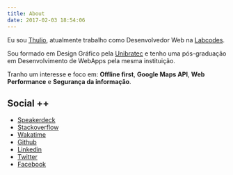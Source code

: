 ```yaml
---
title: About
date: 2017-02-03 18:54:06
---
```


Eu sou [Thulio](https://www.google.com.br/?gws_rd=ssl#q=thulioph), atualmente trabalho como Desenvolvedor Web na [Labcodes](http://labcodes.com.br).

Sou formado em Design Gráfico pela [Unibratec](http://www.unibratec.edu.br/) e tenho uma pós-graduação em Desenvolvimento de WebApps pela mesma instituição.

Tranho um interesse e foco em: **Offline first**, **Google Maps API**, **Web Performance** e **Segurança da informação**.

## Social ++

- [Speakerdeck](http://speakerdeck.com/thulioph)
- [Stackoverflow](http://stackoverflow.com/users/4008711/thulioph)
- [Wakatime](http://wakatime.com/@thulioph)
- [Github](http://github.com/thulioph)
- [Linkedin](http://linkedin.com/in/thulioph)
- [Twitter](http://twitter.com/thulioph_)
- [Facebook](http://fb.com/thulioph)